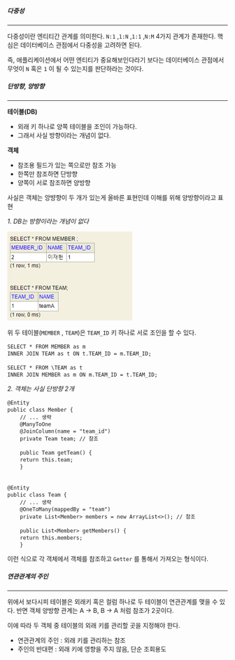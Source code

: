 

##### 다중성
---
다중성이란 엔티티간 관계를 의미한다. `N:1` ,`1:N` ,`1:1` ,`N:M`  4가지 관계가 존재한다. 핵심은 데이터베이스 관점에서 다중성을 고려하면 된다. 

즉, 애플리케이션에서 어떤 엔티티가 중요해보인다라기 보다는 데이터베이스 관점에서 무엇이 `N` 혹은 `1` 이 될 수 있는지를 판단하라는 것이다.



##### 단방향, 양방향
---

**테이블(DB)**

- 외래 키 하나로 양쪽 테이블을 조인이 가능하다.
- 그래서 사실 방향이라는 개념이 없다.

**객체**

- 참조용 필드가 있는 쪽으로만 참조 가능
- 한쪽만 참조하면 단방향
- 양쪽이 서로 참조하면 양방향

사실은 객체는 앙뱡향이 두 개가 있는게 올바른 표현인데 이해를 위해 양방향이라고 표현


*1. DB는 방향이라는 개념이 없다*

![[Pasted image 20231022135008.png]](../images/Pasted%20image%2020231022135008.png)

위 두 테이블(`MEMBER` , `TEAM`)은 `TEAM_ID` 키 하나로 서로 조인을 할 수 있다.  

```
SELECT * FROM MEMBER as m
INNER JOIN TEAM as t ON t.TEAM_ID = m.TEAM_ID;

SELECT * FROM \TEAM as t
INNER JOIN MEMBER as m ON m.TEAM_ID = t.TEAM_ID;
```


*2. 객체는 사실 단방향 2개*

```
@Entity  
public class Member {  
    // ... 생략
    @ManyToOne
    @JoinColumn(name = "team_id")  
    private Team team; // 참조

    public Team getTeam() {
	return this.team;
    }


@Entity  
public class Team {  
    // ... 생략
    @OneToMany(mappedBy = "team")  
    private List<Member> members = new ArrayList<>(); // 참조

    public List<Member> getMembers() {
	return this.members;
    }
```


이런 식으로 각 객체에서 객체를 참조하고 `Getter` 를 통해서 가져오는 형식이다.



##### 연관관계의 주인
---

위에서 보다시피 테이블은 외래키 혹은 컬럼 하나로 두 테이블이 연관관계를 맺을 수 있다. 반면 객체 양방향 관계는 A -> B, B -> A 처럼 참조가 2곳이다.

이에 따라 두 객체 중 테이블의 외래 키를 관리할 곳을 지정해야 한다.

- 연관관계의 주인 : 외래 키를 관리하는 참조
- 주인의 반대편 : 외래 키에 영향을 주지 않음, 단순 조회용도
